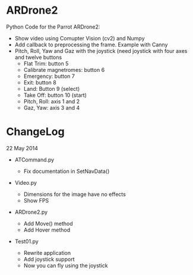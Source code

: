 ARDrone2
========

Python Code for the Parrot ARDrone2:

* Show video using Comupter Vision (cv2) and Numpy
* Add callback to preprocessing the frame. Example with Canny
* Pitch, Roll, Yaw and Gaz with the joystick (need joystick with
  four axes and twelve buttons
    * Flat Trim: button 5
    * Calibrate magnetromes: button 6
    * Emergency: button 7
    * Exit: button 8
    * Land: Button 9 (select)
    * Take Off: button 10 (start)
    * Pitch, Roll: axis 1 and 2
    * Gaz, Yaw: axis 3 and 4

ChangeLog
=========
22 May 2014

* ATCommand.py
    * Fix documentation in SetNavData()

* Video.py
    * Dimensions for the image have no effects
    * Show FPS

* ARDrone2.py
    * Add Move() method
    * Add Hover method

* Test01.py
    * Rewrite application
    * Add joystick support
    * Now you can fly using the joystick

